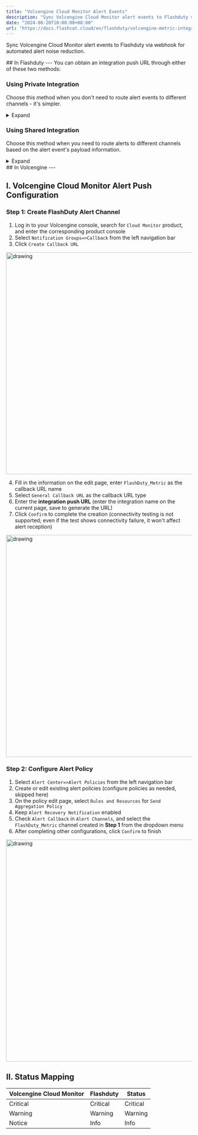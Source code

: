 ```yaml
---
title: "Volcengine Cloud Monitor Alert Events"
description: "Sync Volcengine Cloud Monitor alert events to Flashduty via webhook for automated alert noise reduction"
date: "2024-08-20T10:00:00+08:00"
url: "https://docs.flashcat.cloud/en/flashduty/volcengine-metric-integration-guide"
---
```


Sync Volcengine Cloud Monitor alert events to Flashduty via webhook for automated alert noise reduction.

<div class="hide">
## In Flashduty
---
You can obtain an integration push URL through either of these two methods:

### Using Private Integration

Choose this method when you don't need to route alert events to different channels - it's simpler.

<details>
  <summary>Expand</summary>
  
  1. Go to the Flashduty console, select **Channel**, and enter a channel's details page
  2. Select the **Integrations** tab, click **Add Integration** to enter the integration page
  3. Select **Volcengine CM Metrics** integration and click **Save** to generate a card
  4. Click the generated card to view the **push URL**, copy it for later use, and you're done
  
</details>

### Using Shared Integration

Choose this method when you need to route alerts to different channels based on the alert event's payload information.

<details>
  <summary>Expand</summary>
  
  1. Go to the Flashduty console, select **Integration Center=>Alert Events** to enter the integration selection page
  2. Select **Volcengine CM Metrics** integration:
        - **Integration Name**: Define a name for this integration
  3. Click **Save** and copy the newly generated **push URL** for later use
  4. Click **Create Route** to configure routing rules for the integration. You can match different alerts to different channels based on conditions, or set a default channel as a fallback, and adjust as needed later
  5. Done
    
</details>
</div>
## In Volcengine
---

<div class="md-block">

## I. Volcengine Cloud Monitor Alert Push Configuration

### Step 1: Create FlashDuty Alert Channel
1. Log in to your Volcengine console, search for `Cloud Monitor` product, and enter the corresponding product console
2. Select `Notification Groups=>Callback` from the left navigation bar
3. Click `Create Callback URL`

<img alt="drawing" width="600" src="https://download.flashcat.cloud/flashduty/doc/ve-m-1.png" />

4. Fill in the information on the edit page, enter `FlashDuty_Metric` as the callback URL name
5. Select `General Callback URL` as the callback URL type
6. Enter the **integration push URL** (enter the integration name on the current page, save to generate the URL)
7. Click `Confirm` to complete the creation (connectivity testing is not supported; even if the test shows connectivity failure, it won't affect alert reception)

<img alt="drawing" width="600" src="https://download.flashcat.cloud/flashduty/doc/ve-m-5.png" />

### Step 2: Configure Alert Policy

1. Select `Alert Center=>Alert Policies` from the left navigation bar
2. Create or edit existing alert policies (configure policies as needed, skipped here)
3. On the policy edit page, select `Rules and Resources` for `Send Aggregation Policy`
4. Keep `Alert Recovery Notification` enabled
5. Check `Alert Callback` in `Alert Channels`, and select the `FlashDuty_Metric` channel created in **Step 1** from the dropdown menu
6. After completing other configurations, click `Confirm` to finish

<img alt="drawing" width="600" src="https://download.flashcat.cloud/flashduty/doc/ve-m-6.png" />

## II. Status Mapping

<div class="md-block">
  
|Volcengine Cloud Monitor|Flashduty|Status|
|---|---|---|
|Critical|Critical|Critical|
|Warning|Warning|Warning|
|Notice|Info|Info|

</div>
